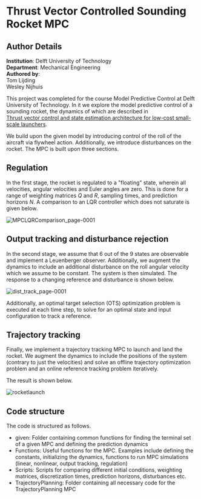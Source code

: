 # Thrust Vector Controlled Sounding Rocket MPC

## Author Details
**Institution**: Delft University of Technology \
**Department**: Mechanical Engineering \
**Authored by**: \
Tom Lijding \
Wesley Nijhuis

This project was completed for the course Model Predictive Control at Delft University of Technology. In it we explore the model predictive control of a sounding rocket, the dynamics of which are described in \
[Thrust vector control and state estimation architecture for low-cost small-scale launchers](https://arxiv.org/abs/2303.16983).

We build upon the given model by introducing control of the roll of the aircraft via flywheel action. Additionally, we introduce disturbances on the rocket. The MPC is built upon three sections.

## Regulation
In the first stage, the rocket is regulated to a "floating" state, wherein all velocities, angular velocities and Euler angles are zero. This is done for a range of weighting matrices $Q$ and $R$, sampling times, and prediction horizons $N$. A comparison to an LQR controller which does not saturate is given below.

![MPCLQRComparison_page-0001](https://github.com/user-attachments/assets/d8351f4e-7d8f-46b1-8c1e-69cbeea8662a)


## Output tracking and disturbance rejection
In the second stage, we assume that 6 out of the 9 states are observable and implement a Leuenberger observer. Additionally, we augment the dynamics to include an additional disturbance on the roll angular velocity which we assume to be constant. The system is then simulated. The response to a changing reference and disturbance is shown below.

![dist_track_page-0001](https://github.com/user-attachments/assets/affc1e46-6596-49d2-81e0-6c6d36a4486d)


Additionally, an optimal target selection (OTS) optimization problem is executed at each time step, to solve for an optimal state and input configuration to track a reference.

## Trajectory tracking
Finally, we implement a trajectory tracking MPC to launch and land the rocket. We augment the dynamics to include the positions of the system (contrary to just the velocities) and solve an offline trajectory optimization problem and an online reference tracking problem iteratively.

The result is shown below.

![rocketlaunch](https://github.com/user-attachments/assets/66b14073-fd94-4857-b341-9a2e278c8eff)

## Code structure
The code is structured as follows.
- given: Folder containing common functions for finding the terminal set of a given MPC and defining the prediction dynamics
- Functions: Useful functions for the MPC. Examples include defining the constants, initializing the dynamics, functions to run MPC simulations (linear, nonlinear, output tracking, regulation)
- Scripts: Scripts for comparing different initial conditions, weighting matrices, discretization times, prediction horizons, disturbances etc.
- TrajectoryPlanning: Folder containing all necessary code for the TrajectoryPlanning MPC
